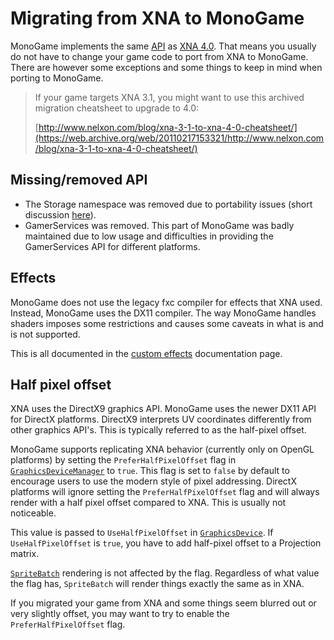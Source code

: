# Migrating from XNA to MonoGame

MonoGame implements the same [API](https://en.wikipedia.org/wiki/Application_programming_interface)
as [XNA 4.0](https://docs.microsoft.com/en-us/previous-versions/windows/xna/bb200104(v=xnagamestudio.41)). That means you usually do not have to change your game code to port from XNA to
MonoGame. There are however some exceptions and some things to keep in mind when porting to MonoGame.

> If your game targets XNA 3.1, you might want to use this archived migration cheatsheet to upgrade
to 4.0:
>
> [http://www.nelxon.com/blog/xna-3-1-to-xna-4-0-cheatsheet/](https://web.archive.org/web/20110217153321/http://www.nelxon.com/blog/xna-3-1-to-xna-4-0-cheatsheet/)

## Missing/removed API

- The Storage namespace was removed due to portability issues (short discussion [here](https://github.com/MonoGame/MonoGame/issues/4311)).
- GamerServices was removed. This part of MonoGame was badly maintained due to low usage and difficulties
in providing the GamerServices API for different platforms.

## Effects

MonoGame does not use the legacy fxc compiler for effects that XNA used. Instead, MonoGame uses the DX11 compiler.
The way MonoGame handles shaders imposes some restrictions and causes some caveats in what is and is not supported.

This is all documented in the [custom effects](content/custom_effects.md) documentation page.

## Half pixel offset

XNA uses the DirectX9 graphics API. MonoGame uses the newer DX11 API for DirectX platforms.
DirectX9 interprets UV coordinates differently from other graphics API's. This is typically
referred to as the half-pixel offset.

MonoGame supports replicating XNA behavior (currently only on OpenGL platforms) by setting
the `PreferHalfPixelOffset` flag in [`GraphicsDeviceManager`](xref:Microsoft.Xna.Framework.GraphicsDeviceManager) to `true`. This flag is
set to `false` by default to encourage users to use the modern style of pixel addressing.
DirectX platforms will ignore setting the `PreferHalfPixelOffset` flag and will
always render with a half pixel offset compared to XNA. This is usually not noticeable.

This value is passed to `UseHalfPixelOffset` in [`GraphicsDevice`](xref:Microsoft.Xna.Framework.Graphics.GraphicsDevice). If `UseHalfPixelOffset`
is `true`, you have to add half-pixel offset to a Projection matrix.

[`SpriteBatch`](xref:Microsoft.Xna.Framework.Graphics.SpriteBatch) rendering is not affected by the flag.
Regardless of what value the flag has, `SpriteBatch` will render things exactly the same as in XNA.

If you migrated your game from XNA and some things seem blurred out or very slightly offset,
you may want to try to enable the `PreferHalfPixelOffset` flag.
